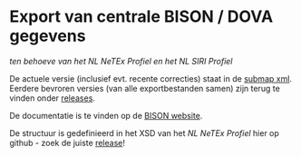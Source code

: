 # Export van centrale BISON / DOVA gegevens

*ten behoeve van het NL NeTEx Profiel en het NL SIRI Profiel*

De actuele versie (inclusief evt. recente correcties) staat in de [submap xml](http://github.com/BISONNL/export/tree/master/xml).
Eerdere bevroren versies (van alle exportbestanden samen) zijn terug te vinden onder [releases](http://github.com/BISONNL/export/releases).

De documentatie is te vinden op de [BISON website](http://bison.dova.nu/standaarden/export).

De structuur is gedefinieerd in het XSD van het *NL NeTEx Profiel* hier op github - zoek de juiste [release](http://github.com/BISONNL/NeTEx-NL/releases)!
